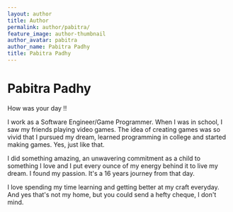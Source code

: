 ```yaml
---
layout: author
title: Author
permalink: author/pabitra/
feature_image: author-thumbnail
author_avatar: pabitra
author_name: Pabitra Padhy
title: Pabitra Padhy
---
```


# Pabitra Padhy

How was your day !!

I work as a Software Engineer/Game Programmer. When I was in school, I saw my friends playing video games. The idea of creating games was so vivid that I pursued my dream, learned programming in college and started making games. Yes, just like that.

I did something amazing, an unwavering commitment as a child to something I love and I put every ounce of my energy behind it to live my dream. I found my passion. It's a 16 years journey from that day.

I love spending my time learning and getting better at my craft everyday. And yes that's not my home, but you could send a hefty cheque, I don't mind.
